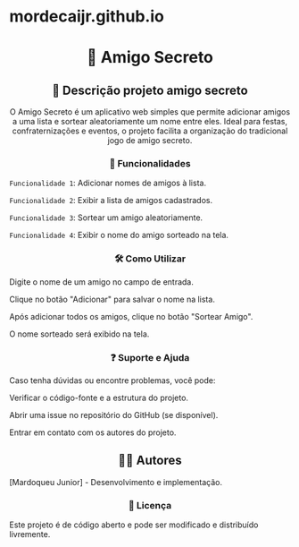 # mordecaijr.github.io

<h1 align="center">🎁 Amigo Secreto</h1>

<h2 align="center">📌 Descrição projeto amigo secreto</h2>

<p align="center">O Amigo Secreto é um aplicativo web simples que permite adicionar amigos a uma lista e sortear aleatoriamente um nome entre eles. Ideal para festas, confraternizações e eventos, o projeto facilita a organização do tradicional jogo de amigo secreto.</p>

<h3 align="center">🚀 Funcionalidades</h3>

<p1 align="center">`Funcionalidade 1`: Adicionar nomes de amigos à lista.</p1>

<p2 align="center">`Funcionalidade 2`: Exibir a lista de amigos cadastrados.</p2>

<p3 align="center">`Funcionalidade 3`: Sortear um amigo aleatoriamente.</p3>

<p4 align="center">`Funcionalidade 4`: Exibir o nome do amigo sorteado na tela.</p4>

<h3 align="center">🛠️ Como Utilizar</h3>

<p1 align="center">Digite o nome de um amigo no campo de entrada.</p1>

<p2 align="center">Clique no botão "Adicionar" para salvar o nome na lista.</p2>

<p3 align="center">Após adicionar todos os amigos, clique no botão "Sortear Amigo".</p3>

<p4 align="center">O nome sorteado será exibido na tela.</p4>

<h3 align="center">❓ Suporte e Ajuda</h3>

<p1 align="center">Caso tenha dúvidas ou encontre problemas, você pode:</p1>

<p2 align="center">Verificar o código-fonte e a estrutura do projeto.</p2>

<p3 align="center">Abrir uma issue no repositório do GitHub (se disponível).</p3>

<p4 align="center">Entrar em contato com os autores do projeto.</p4>

<h2 align="center">👨‍💻 Autores</h2>

<p1 align="center">[Mardoqueu Junior] - Desenvolvimento e implementação.</p1>

<h3 align="center">📜 Licença</h3>

<p1 align="center">Este projeto é de código aberto e pode ser modificado e distribuído livremente.</p1>

